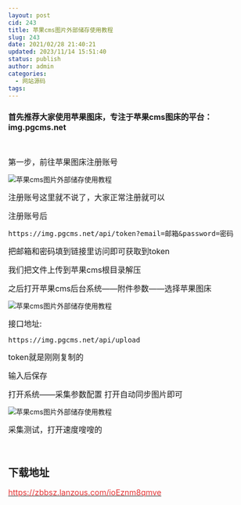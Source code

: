 ```yaml
---
layout: post
cid: 243
title: 苹果cms图片外部储存使用教程
slug: 243
date: 2021/02/28 21:40:21
updated: 2023/11/14 15:51:40
status: publish
author: admin
categories: 
  - 网站源码
tags: 
---
```



<div alt="潮男心博客 www.cnx0.com">
	<h3>
		<span style="font-size:16px;">首先推荐大家使用苹果图床，专注于苹果cms图床的平台：img.pgcms.net</span> 
	</h3>
	<p>
		<br />
	</p>
	<p>
		<span style="font-size:16px;">第一步，前往苹果图床注册账号</span> 
	</p>
	<p>
		<img src="https://www.kjsv.com/download/image/2021/02/28/20210228035143_471498.jpg" alt="苹果cms图片外部储存使用教程" title="苹果cms图片外部储存使用教程" align="" /> 
	</p>
	<p>
		<span style="font-size:16px;">注册账号这里就不说了，大家正常注册就可以</span> 
	</p>
	<p>
		<span style="font-size:16px;">注册账号后&nbsp;</span> 
	</p>
<pre class="brush:html;toolbar:false">https://img.pgcms.net/api/token?email=邮箱&amp;password=密码</pre>
	<p>
		<span style="font-size:16px;">把</span><span style="font-size:16px;">邮箱</span><span style="font-size:16px;">和</span><span style="font-size:16px;">密码</span><span style="font-size:16px;">填到链接里访问即可获取到token</span> 
	</p>
	<p>
		<span style="font-size:16px;">我们把文件上传到苹果cms根目录解压</span> 
	</p>
	<p>
		<span style="font-size:16px;">之后打开苹果cms后台</span><span style="font-size:16px;">系统——附件参数——选择苹果图床</span> 
	</p>
	<p>
		<span></span> 
	</p>
	<p>
		<img src="https://www.kjsv.com/download/image/2021/02/28/20210228035123_993148.png" title="苹果cms图片外部储存使用教程" align="" alt="苹果cms图片外部储存使用教程" /> 
	</p>
	<p>
		<span style="font-size:16px;">接口地址:</span> 
	</p>
<pre class="brush:html;toolbar:false">https://img.pgcms.net/api/upload</pre>
	<p>
		<span style="font-size:16px;">token就是刚刚复制的</span> 
	</p>
	<p>
		<span style="font-size:16px;">输入后保存</span> 
	</p>
	<p>
		<span style="font-size:16px;">打开</span><span style="font-size:16px;">系统——采集参数配置 打开自动同步图片</span><span style="font-size:16px;">即可</span> 
	</p>
	<p>
		<img src="https://www.kjsv.com/download/image/2021/02/28/20210228035103_366739.png" alt="苹果cms图片外部储存使用教程" title="苹果cms图片外部储存使用教程" align="" /> 
	</p>
	<p>
		<span style="font-size:16px;">采集测试，打开速度嗖嗖的</span> 
	</p>
	<p>
		<br />
	</p>
	<p>
		<span style="font-size:16px;"></span>
	</p>
	<h2>
		下载地址
	</h2>
<a href="https://zbbsz.lanzous.com/ioEznm8qmve" target="_blank"><span style="color:#E53333;font-size:16px;">https://zbbsz.lanzous.com/ioEznm8qmve</span></a> 
	<p>
		<br />
	</p>
</div>
